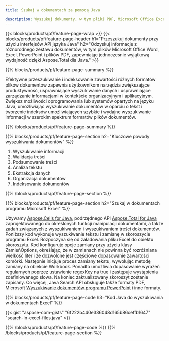 ```yaml
---
title: Szukaj w dokumentach za pomocą Java 

description: Wyszukuj dokumenty, w tym pliki PDF, Microsoft Office Excel, Word, PowerPoint i inne, za pośrednictwem aplikacji opartej na języku Java.
---
```


{{< blocks/products/pf/feature-page-wrap >}}
{{< blocks/products/pf/feature-page-header h1="Przeszukuj dokumenty przy użyciu interfejsów API języka Java" h2="Odzyskuj informacje z różnorodnego zestawu dokumentów, w tym plików Microsoft Office Word, Excel, PowerPoint i plików PDF, zapewniając jednocześnie wyjątkową wydajność dzięki Aspose.Total dla Java." >}}

{{% blocks/products/pf/feature-page-summary %}}

Efektywne przeszukiwanie i indeksowanie zawartości różnych formatów plików dokumentów zapewnia użytkownikom narzędzia zwiększające produktywność, usprawniające wyszukiwanie danych i usprawniające zarządzanie informacjami w kontekście organizacyjnym i aplikacyjnym. Zwiększ możliwości oprogramowania lub systemów opartych na języku Java, umożliwiając wyszukiwanie dokumentów w oparciu o tekst i tworzenie indeksów umożliwiających szybkie i wydajne wyszukiwanie informacji w szerokim spektrum formatów plików dokumentów.

{{% /blocks/products/pf/feature-page-summary  %}}

{{% blocks/products/pf/feature-page-section  h2="Kluczowe powody wyszukiwania dokumentów" %}}

1. Wyszukiwanie informacji
1. Walidacja treści 
1. Podsumowanie treści 
1. Analiza tekstu
1. Ekstrakcja danych 
1. Organizacja dokumentów
1. Indeksowanie dokumentów 



{{% /blocks/products/pf/feature-page-section %}}

{{% blocks/products/pf/feature-page-section  h2="Szukaj w dokumentach programu Microsoft Excel" %}}

Używamy [Aspose.Cells for Java](https://products.aspose.com/cells/java/), podrzędnego API [Aspose.Total for Java](https://products.aspose.com/total/java/) zaprojektowanego do określonych funkcji manipulacji dokumentami, a także zadań związanych z wyszukiwaniem i wyszukiwaniem treści dokumentów. Poniższy kod wykonuje wyszukiwanie tekstu i zamianę w skoroszycie programu Excel. Rozpoczyna się od załadowania pliku Excel do obiektu skoroszytu. Kod konfiguruje opcje zamiany przy użyciu klasy ZamieńOptions, określając, że w zamianach nie powinna być rozróżniana wielkość liter i że dozwolone jest częściowe dopasowanie zawartości komórki. Następnie inicjuje proces zamiany tekstu, wywołując metodę zamiany na obiekcie Workbook. Ponadto umożliwia dopasowanie wyrażeń regularnych poprzez ustawienie regexKey na true i zastępuje wystąpienia zdefiniowanego słowa. Na koniec zaktualizowany skoroszyt zostanie zapisany. Co więcej, Java Search API obsługuje także formaty PDF, Microsoft [Wyszukiwanie dokumentów programu PowerPoint](https://products.aspose.com/total/java/search/pptx/) i inne formaty.

{{% blocks/products/pf/feature-page-code h3="Kod Java do wyszukiwania w dokumentach Excel" %}}

{{< gist "aspose-com-gists" "6f222b440e336048d165b86ceffb1647" "search-in-excel-files.java" >}}

{{% /blocks/products/pf/feature-page-code  %}}
{{% /blocks/products/pf/feature-page-section %}}